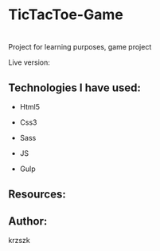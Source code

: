 # TicTacToe-Game

#

Project for learning purposes, game project



Live version:



## Technologies I have used:



* Html5

* Css3

* Sass

* JS

* Gulp


## Resources:

## Author:

krzszk
